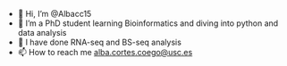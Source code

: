 - 👋 Hi, I’m @Albacc15
- 👀 I’m a PhD student learning Bioinformatics and diving into python and data analysis 
- 🌱 I have done RNA-seq and BS-seq analysis 
- 📫 How to reach me alba.cortes.coego@usc.es
<!---
Albacc15/Albacc15 is a ✨ special ✨ repository because its `README.md` (this file) appears on your GitHub profile.
You can click the Preview link to take a look at your changes.
--->
